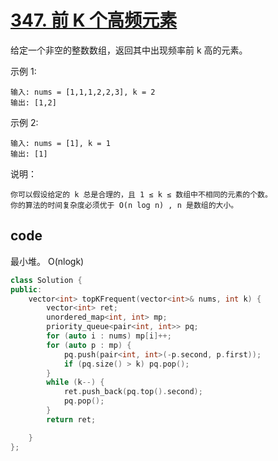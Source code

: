 # [347. 前 K 个高频元素](https://leetcode-cn.com/problems/top-k-frequent-elements/)
给定一个非空的整数数组，返回其中出现频率前 k 高的元素。

示例 1:

    输入: nums = [1,1,1,2,2,3], k = 2
    输出: [1,2]
示例 2:

    输入: nums = [1], k = 1
    输出: [1]
说明：

    你可以假设给定的 k 总是合理的，且 1 ≤ k ≤ 数组中不相同的元素的个数。
    你的算法的时间复杂度必须优于 O(n log n) , n 是数组的大小。

## code

最小堆。 O(nlogk)
```c++
class Solution {
public:
    vector<int> topKFrequent(vector<int>& nums, int k) {
        vector<int> ret;
        unordered_map<int, int> mp;
        priority_queue<pair<int, int>> pq;
        for (auto i : nums) mp[i]++;
        for (auto p : mp) {
            pq.push(pair<int, int>(-p.second, p.first));
            if (pq.size() > k) pq.pop();
        }
        while (k--) {
            ret.push_back(pq.top().second);
            pq.pop();
        }
        return ret;

    }
};
```
